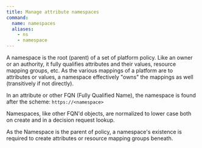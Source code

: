 ```yaml
---
title: Manage attribute namespaces
command:
  name: namespaces
  aliases:
    - ns
    - namespace
---
```


A namespace is the root (parent) of a set of platform policy. Like an owner or an authority, it fully qualifies attributes and their values,
resource mapping groups, etc. As the various mappings of a platform are to attributes or values, a namespace effectively "owns" the
mappings as well (transitively if not directly).

In an attribute or other FQN (Fully Qualified Name), the namespace is found after the scheme: `https://<namespace>`

Namespaces, like other FQN'd objects, are normalized to lower case both on create and in a decision request lookup.

As the Namespace is the parent of policy, a namespace's existence is required to create attributes or resource mapping groups beneath.
